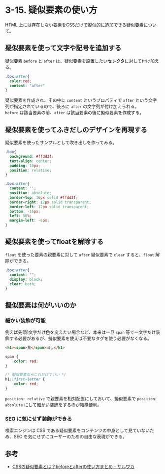 # 3-15. 疑似要素の使い方

HTML 上には存在しない要素をCSSだけで擬似的に追加できる疑似要素について。

## 疑似要素を使って文字や記号を追加する

疑似要素 `before` と `after` は、疑似要素を設置したい**セレクタ**に対して付け加える。

```css
.box:after{
  color:red;
  content: "after"
}
```

疑似要素を作成され、その中に `content` というプロパティで `after` という文字列が指定されているので、後ろに `after` の文字列が付け加えられる。  
`before` は該当要素の前、`after` は該当要素の後に擬似要素を作成する。

## 疑似要素を使ってふきだしのデザインを再現する

疑似要素を使ったサンプルとして吹き出しを作ってみる。

```css
.box{
  background: #ffdd3f;
  text-align: center;
  padding: 10px;
  position: relative;
}

.box:after{
  content: '';
  position: absolute;
  border-top: 16px solid #ffdd3f;
  border-right: 12px solid transparent;
  border-left: 12px solid transparent;
  bottom: -16px;
  left: 50%;
  margin-left: -6px;
}
```

## 疑似要素を使ってfloatを解除する

`float` を使った要素の親要素に対して `after` 疑似要素で `clear` すると、`float` 解除ができる。

```css
.box:after{
  content: "";
  display: block;
  clear: both;
}
```

## 擬似要素は何がいいのか

### 細かい装飾が可能

例えば先頭1文字だけ色を変えたい場合など、本来は一旦 `span` 等で一文字だけ装飾する必要があるが、擬似要素を使えば不要なタグを使う必要がなくなる。

```html
<h1><span>見</span>出し</h1>
```

```css
span {
    color: red;
}

/* 擬似要素ならこれだけでいい */
h1::first-letter {
    color: red;
}
```

`position: relative` で親要素を相対配置にしておいて、擬似要素で `position: absolute` にして細かい装飾をするのが結構便利。  



### SEO に気にせず装飾ができる

検索エンジンは CSS である疑似要素をコンテンツの中身として見ていないため、SEO を気にせずにユーザーのための自由な表現ができる。

## 参考

- [CSSの疑似要素とは？beforeとafterの使い方まとめ - サルワカ](https://saruwakakun.com/html-css/basic/before-after)